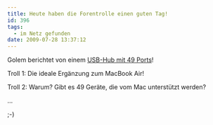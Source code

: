 ```yaml
---
title: Heute haben die Forentrolle einen guten Tag!
id: 396
tags:
  - im Netz gefunden
date: 2009-07-28 13:37:12
---
```


Golem berichtet von einem [USB-Hub mit 49 Ports](http://www.golem.de/0907/68566.html)!

Troll 1: Die ideale Ergänzung zum MacBook Air!

Troll 2: Warum? Gibt es 49 Geräte, die vom Mac unterstützt werden?

…

;-)